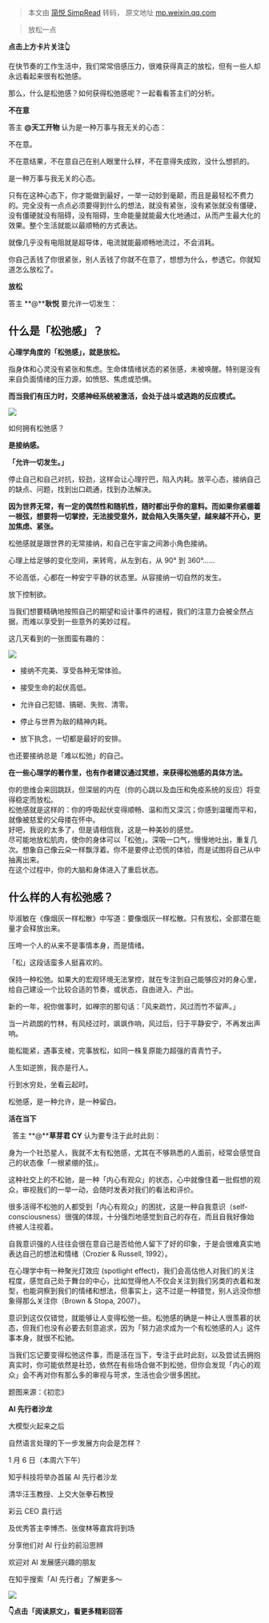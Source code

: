 > 本文由 [简悦 SimpRead](http://ksria.com/simpread/) 转码， 原文地址 [mp.weixin.qq.com](https://mp.weixin.qq.com/s/CJecFE8OB7at9SSPvfck2g)

> 放松一点

**点击上方卡片关注👆**   

在快节奏的工作生活中，我们常常倍感压力，很难获得真正的放松，但有一些人却永远看起来很有松弛感。

那么，什么是松弛感？如何获得松弛感呢？一起看看答主们的分析。  

****不在意****

答主 **@天工开物** 认为是一种万事与我无关的心态：

不在意。

不在意结果，不在意自己在别人眼里什么样，不在意得失成败，没什么想抓的。

是一种万事与我无关的心态。

只有在这种心态下，你才能做到最好，一举一动妙到毫颠，而且是最轻松不费力的。完全没有一点点必须要得到什么的想法，就没有紧张，没有紧张就没有僵硬，没有僵硬就没有阻碍，没有阻碍，生命能量就能最大化地通过，从而产生最大化的效果。整个生活就能以最顺畅的方式表达。

就像几乎没有电阻就是超导体，电流就能最顺畅地流过，不会消耗。

你自己丢钱了你很紧张，别人丢钱了你就不在意了，想想为什么，参透它。你就知道怎么放松了。  

******放松******

答主 **@****耿悦** 要允许一切发生：

什么是「松弛感」？
---------

**心理学角度的「松弛感」，就是放松。**

指身体和心灵没有紧张和焦虑。生命体情绪状态的紧张感，未被唤醒。特别是没有来自负面情绪的压力源，如愤怒、焦虑或恐惧。

**而当我们有压力时，交感神经系统被激活，会处于战斗或逃跑的反应模式。**

![](https://mmbiz.qpic.cn/sz_mmbiz_jpg/hFB4FUPIIlKw0HetdG0Gtlj6rye3691uJ1cAkBGexasNqH5MCJXGJbLb8wAqEYdyr5wBP6J4djPJlJT8QGfRJw/640?wx_fmt=jpeg&from=appmsg)

如何拥有松弛感？

**是接纳感。**

**「允许一切发生。」**

停止自己和自己对抗，较劲，这样会让心理拧巴，陷入内耗。放平心态，接纳自己的缺点、问题，找到出口疏通，找到办法解决。

**因为世界无常，有一定的偶然性和随机性，随时都出乎你的意料。而如果你紧绷着一根弦，想要将一切掌控，无法接受意外，就会陷入失落失望，越来越不开心，更加焦虑、紧张。**

松弛感就是跟世界的无常接纳，和自己在宇宙之间渺小角色接纳。

心理上给足够的变化空间，来转弯，从左到右，从 90° 到 360°……

不论高低，心都在一种安宁平静的状态里。从容接纳一切自然的发生。

放下控制欲。

当我们想要精确地按照自己的期望和设计事件的进程，我们的注意力会被全然占据，而难以享受到一些意外的美妙过程。

这几天看到的一张图蛮有趣的：

![](https://mmbiz.qpic.cn/sz_mmbiz_jpg/hFB4FUPIIlKw0HetdG0Gtlj6rye3691uHicSHlicVJXia4xPXwdgQwH7M50UOWdyGf1INlKZBmU2nEsqDkPbZl01A/640?wx_fmt=jpeg&from=appmsg)

*   接纳不完美、享受各种无常体验。
    
*   接受生命的起伏高低。
    
*   允许自己犯错、搞砸、失败、清零。
    
*   停止与世界为敌的精神内耗。
    
*   放下执念，一切都是最好的安排。
    

也还要接纳总是「难以松弛」的自己。

**在一些心理学的著作里，也有作者建议通过冥想，来获得松弛感的具体方法。**

你的思维会来回跳跃，但深层的内在（你的心跳以及血压和免疫系统的反应）将变得稳定而放松。  
松弛感就是这样的：你的呼吸起伏变得顺畅、温和而又深沉；你感到温暖而平和，就像被慈爱的父母搂在怀中。  
好吧，我说的太多了，但是请相信我，这是一种美妙的感觉。  
尽可能地放松肌肉，使你的身体可以「松弛」。深吸一口气，慢慢地吐出，重复几次。想象自己像云朵一样飘浮着。你不是要停止恐慌的体验，而是试图将自己从中抽离出来。  
在这个过程中，你的大脑和身体进入了重启状态。

什么样的人有松弛感？
----------

毕淑敏在《像烟灰一样松散》中写道：要像烟灰一样松散。只有放松，全部潜在能量才会释放出来。

压垮一个人的从来不是事情本身，而是情绪。

「松」这段话蛮多人挺喜欢的。

保持一种松弛。如果大的宏观环境无法掌控，就在专注到自己能够应对的身心里，给自己建设一个比较合适的节奏，或状态，自由进入、产出。  

新的一年，祝你做事时，如禅宗的那句话：「风来疏竹，风过而竹不留声。」

当一片疏朗的竹林，有风经过时，飒飒作响，风过后，归于平静安宁，不再发出声响。

能松能紧，遇事支棱，完事放松，如同一株复原能力超强的青青竹子。

人生如逆旅，我亦是行人。

行到水穷处，坐看云起时。

松弛感，是一种允许，是一种留白。  

******活在当下******

  答主 **@****草芽君 CY** 认为要专注于此时此刻：

身为一个社恐星人，我就不太有松弛感，尤其在不够熟悉的人面前，经常会感觉自己的状态像「一根紧绷的弦」。

这种社交上的不松驰，是一种「内心有观众」的状态，心中就像住着一批假想的观众，审视我们的一举一动，会随时发表对我们的看法和评价。

很多活得不松弛的人都受到「内心有观众」的困扰，这是一种自我意识（self-consciousness）很强的体现，十分强烈地感觉到自己的存在，而且自我好像始终被人注视着。

自我意识强的人往往会很在意自己是否给他人留下了好的印象，于是会很难真实地表达自己的想法和情绪（Crozier & Russell, 1992）。

在心理学中有一种聚光灯效应 (spotlight effect)，我们会高估他人对我们的关注程度，感觉自己处于舞台的中心，比如觉得他人不仅会关注到我们另类的衣着和发型，也能洞察到我们的情绪和想法，但事实上，这不过是一种错觉，别人远没你想象得那么关注你（Brown & Stopa, 2007）。

意识到这仅仅错觉，就能够让人变得松弛一些。松弛感的确是一种让人很羡慕的状态，但我们也没有必要去刻意追求，因为「努力追求成为一个有松弛感的人」这件事本身，就很不松驰。

当我们忘记要变得松弛这件事，而是活在当下，专注于此时此刻，以及尝试去拥抱真实时，你可能依然是社恐，依然在有些场合做不到松弛，但你会发现「内心的观众」会不再对你有那么多的审视与苛求，生活也会少很多困扰。

题图来源：《初恋》

**AI 先行者沙龙**

大模型火起来之后

自然语言处理的下一步发展方向会是怎样？

1 月 6 日（本周六下午）

知乎科技将举办首届 AI 先行者沙龙

清华汪玉教授、上交大张拳石教授

彩云 CEO 袁行远

及优秀答主李博杰、张俊林等嘉宾将到场

分享他们对 AI 行业的前沿思辨

欢迎对 AI 发展感兴趣的朋友

在知乎搜索「AI 先行者」了解更多～

![](https://mmbiz.qpic.cn/sz_mmbiz_jpg/hFB4FUPIIlKEZWLCuImRvhG2KyrbCXbAlwY0o4wDA2m4qj3QGTRE5bXz5ks0mtmcAyCcTbGMLVAWgPcd34yNFw/640?wx_fmt=jpeg&from=appmsg)

********👇点击「阅读原**************文」，********看更多精彩回答**************